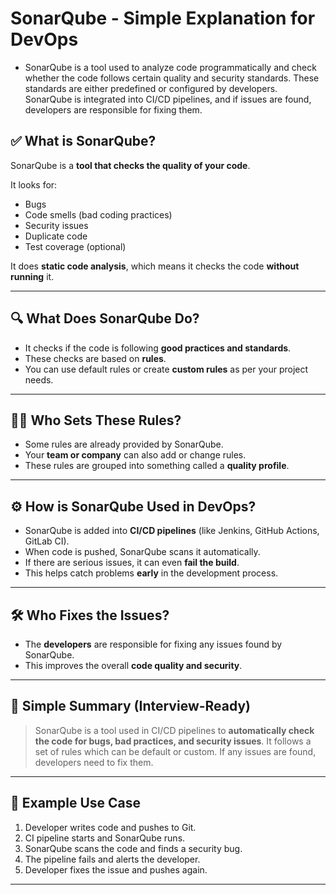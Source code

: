 # SonarQube - Simple Explanation for DevOps

* SonarQube is a tool used to analyze code programmatically and check whether the code follows certain quality and security standards. These standards are either predefined or configured by developers. SonarQube is integrated into CI/CD pipelines, and if issues are found, developers are responsible for fixing them.


## ✅ What is SonarQube?

SonarQube is a **tool that checks the quality of your code**.

It looks for:
- Bugs
- Code smells (bad coding practices)
- Security issues
- Duplicate code
- Test coverage (optional)

It does **static code analysis**, which means it checks the code **without running** it.

---

## 🔍 What Does SonarQube Do?

- It checks if the code is following **good practices and standards**.
- These checks are based on **rules**.
- You can use default rules or create **custom rules** as per your project needs.

---

## 👨‍💻 Who Sets These Rules?

- Some rules are already provided by SonarQube.
- Your **team or company** can also add or change rules.
- These rules are grouped into something called a **quality profile**.

---

## ⚙️ How is SonarQube Used in DevOps?

- SonarQube is added into **CI/CD pipelines** (like Jenkins, GitHub Actions, GitLab CI).
- When code is pushed, SonarQube scans it automatically.
- If there are serious issues, it can even **fail the build**.
- This helps catch problems **early** in the development process.

---

## 🛠️ Who Fixes the Issues?

- The **developers** are responsible for fixing any issues found by SonarQube.
- This improves the overall **code quality and security**.

---

## 📝 Simple Summary (Interview-Ready)

> SonarQube is a tool used in CI/CD pipelines to **automatically check the code for bugs, bad practices, and security issues**. It follows a set of rules which can be default or custom. If any issues are found, developers need to fix them.

---

## 📌 Example Use Case

1. Developer writes code and pushes to Git.
2. CI pipeline starts and SonarQube runs.
3. SonarQube scans the code and finds a security bug.
4. The pipeline fails and alerts the developer.
5. Developer fixes the issue and pushes again.

---

